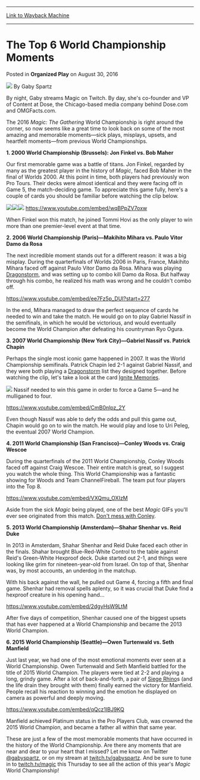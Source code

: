 
---
[Link to Wayback Machine](https://web.archive.org/web/20160902164534/http://magic.wizards.com/en/articles/archive/organized-play/top-6-world-championship-moments-2016-08-30)

[_metadata_:author]:- "Gaby Spartz"
[_metadata_:description]:- "It's no surprise that some of the best Magic moments ever have occurred at the biggest tournament of the year. Here are Gaby's favorites."
[_metadata_:generator]:- "Drupal 7 (http://drupal.org)"
[_metadata_:node]:- "1059741"
[_metadata_:publish_date]:- "2016-08-30"
[_metadata_:source]:- "div-main-content"
[_metadata_:title]:- "The Top 6 World Championship Moments"
[_metadata_:wayback_capture_timestamp]:- "2016-09-02 16:45:34"
[_metadata_:wayback_raw_url]:- "https://web.archive.org/web/20160902164534id_/http://magic.wizards.com/en/articles/archive/organized-play/top-6-world-championship-moments-2016-08-30"
[_metadata_:wayback_url]:- "http://magic.wizards.com/en/articles/archive/organized-play/top-6-world-championship-moments-2016-08-30"
---


The Top 6 World Championship Moments
====================================



 Posted in **Organized Play**
 on August 30, 2016 






![](https://media.magic.wizards.com/styles/auth_small/public/images/person/authorpic_gabyspartz_0.jpg)
By Gaby Spartz




 By night, Gaby streams Magic on Twitch. By day, she's co-founder and VP of Content at Dose, the Chicago-based media company behind Dose.com and OMGFacts.com. 






The 2016 *Magic: The Gathering* World Championship is right around the corner, so now seems like a great time to look back on some of the most amazing and memorable moments—sick plays, misplays, upsets, and heartfelt moments—from previous World Championships.


**1. 2000 World Championship (Brussels): Jon Finkel vs. Bob Maher**


Our first memorable game was a battle of titans. Jon Finkel, regarded by many as the greatest player in the history of *Magic*, faced Bob Maher in the final of Worlds 2000. At this point in time, both players had previously won Pro Tours. Their decks were almost identical and they were facing off in Game 5, the match-deciding game. To appreciate this game fully, here's a couple of cards you should be familiar before watching the clip below.


[![](http://gatherer.wizards.com/Handlers/Image.ashx?type=card&name=Phyrexian+Colossus)](http://gatherer.wizards.com/Pages/Card/Details.aspx?name=Phyrexian+Colossus)[![](http://gatherer.wizards.com/Handlers/Image.ashx?type=card&name=Voltaic+Key)](http://gatherer.wizards.com/Pages/Card/Details.aspx?name=Voltaic+Key)[![](http://gatherer.wizards.com/Handlers/Image.ashx?type=card&name=Tangle+Wire)](http://gatherer.wizards.com/Pages/Card/Details.aspx?name=Tangle+Wire)
<https://www.youtube.com/embed/wqBPpZV7oxw>


When Finkel won this match, he joined Tommi Hovi as the only player to win more than one premier-level event at that time.


**2. 2006 World Championship (Paris)—Makihito Mihara vs. Paulo Vitor Damo da Rosa**


The next incredible moment stands out for a different reason: it was a big misplay. During the quarterfinals of Worlds 2006 in Paris, France, Makihito Mihara faced off against Paulo Vitor Damo da Rosa. Mihara was playing [Dragonstorm](http://gatherer.wizards.com/Pages/Card/Details.aspx?name=Dragonstorm), and was setting up to combo kill Damo da Rosa. But halfway through his combo, he realized his math was wrong and he couldn't combo off.


<https://www.youtube.com/embed/ee7Fz5p_DUI?start=277>


In the end, Mihara managed to draw the perfect sequence of cards he needed to win and take the match. He would go on to play Gabriel Nassif in the semifinals, in which he would be victorious, and would eventually become the World Champion after defeating his countryman Ryo Ogura.


**3. 2007 World Championship (New York City)—Gabriel Nassif vs. Patrick Chapin**


Perhaps the single most iconic game happened in 2007. It was the World Championship semifinals. Patrick Chapin led 2-1 against Gabriel Nassif, and they were both playing a [Dragonstorm](http://gatherer.wizards.com/Pages/Card/Details.aspx?name=Dragonstorm) list they designed together. Before watching the clip, let's take a look at the card [Ignite Memories](http://gatherer.wizards.com/Pages/Card/Details.aspx?name=Ignite+Memories).


[![](http://gatherer.wizards.com/Handlers/Image.ashx?type=card&name=Ignite+Memories)](http://gatherer.wizards.com/Pages/Card/Details.aspx?name=Ignite+Memories)
Nassif needed to win this game in order to force a Game 5—and he mulliganed to four.


<https://www.youtube.com/embed/CmB0nlpz_2Y>


Even though Nassif was able to defy the odds and pull this game out, Chapin would go on to win the match. He would play and lose to Uri Peleg, the eventual 2007 World Champion.


**4. 2011 World Championship (San Francisco)—Conley Woods vs. Craig Wescoe**


During the quarterfinals of the 2011 World Championship, Conley Woods faced off against Craig Wescoe. Their entire match is great, so I suggest you watch the whole thing. This World Championship was a fantastic showing for Woods and Team ChannelFireball. The team put four players into the Top 8.


<https://www.youtube.com/embed/VXQmu_OXIzM>


Aside from the sick *Magic* being played, one of the best *Magic* GIFs you'll ever see originated from this match. [Don't mess with Conley](http://66.media.tumblr.com/tumblr_lznkp4sI2Z1qc29lyo1_r1_500.gif).


**5. 2013 World Championship (Amsterdam)—Shahar Shenhar vs. Reid Duke**


In 2013 in Amsterdam, Shahar Shenhar and Reid Duke faced each other in the finals. Shahar brought Blue-Red-White Control to the table against Reid's Green-White Hexproof deck. Duke started out 2-1, and things were looking like grim for nineteen-year-old from Israel. On top of that, Shenhar was, by most accounts, an underdog in the matchup.


With his back against the wall, he pulled out Game 4, forcing a fifth and final game. Shenhar had removal spells aplenty, so it was crucial that Duke find a hexproof creature in his opening hand...


<https://www.youtube.com/embed/2dgyHsW9LtM>


After five days of competition, Shenhar caused one of the biggest upsets that has ever happened at a World Championship and became the 2013 World Champion.


**6. 2015 World Championship (Seattle)—Owen Turtenwald vs. Seth Manfield**


Just last year, we had one of the most emotional moments ever seen at a World Championship. Owen Turtenwald and Seth Manfield battled for the title of 2015 World Champion. The players were tied at 2-2 and playing a long, grindy game. After a lot of back-and-forth, a pair of [Siege Rhino](http://gatherer.wizards.com/Pages/Card/Details.aspx?name=Siege+Rhino)s (and the life drain they brought with them) finally earned the victory for Manfield. People recall his reaction to winning and the emotion he displayed on camera as powerful and deeply moving.


<https://www.youtube.com/embed/qQcz1IBJ9KQ>


Manfield achieved Platinum status in the Pro Players Club, was crowned the 2015 World Champion, and became a father all within that same year.


These are just a few of the most memorable moments that have occurred in the history of the World Championship. Are there any moments that are near and dear to your heart that I missed? Let me know on Twitter [@gabyspartz](http://twitter.com/gabyspartz), or on my stream at [twitch.tv/gabyspartz](http://twitch.tv/gabyspartz). And be sure to tune in to [twitch.tv/magic](http://twitch.tv/magic) this Thursday to see all the action of this year's *Magic* World Championship!







